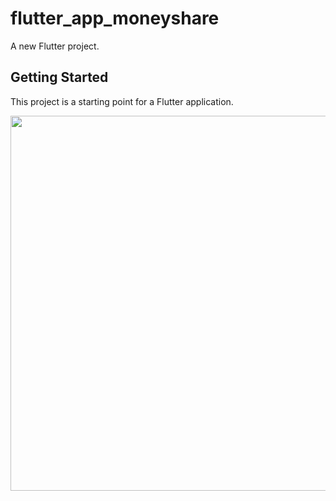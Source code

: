 # flutter_app_moneyshare

A new Flutter project.

## Getting Started

This project is a starting point for a Flutter application.

<img src="https://i.ibb.co/88YM4R4/Eimi-fukada.jpg" width="600"> 
